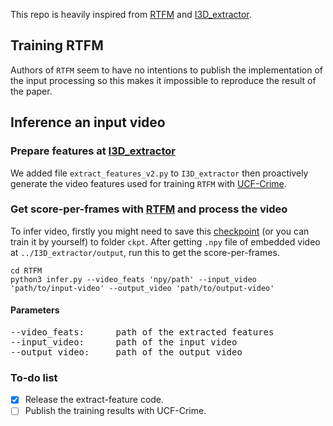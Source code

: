 This repo is heavily inspired from [RTFM](https://github.com/tianyu0207/RTFM) and [I3D_extractor](https://github.com/GowthamGottimukkala/I3D_Feature_Extraction_resnet). 
## Training RTFM 
Authors of `RTFM` seem to have no intentions to publish the implementation of the input processing so this makes it impossible to reproduce the result of the paper.

## Inference an input video 

### Prepare features at [I3D_extractor](./I3D_extractor/)
We added file `extract_features_v2.py` to `I3D_extractor` then proactively generate the video features used for training `RTFM` with [UCF-Crime](https://www.crcv.ucf.edu/research/real-world-anomaly-detection-in-surveillance-videos/).

### Get score-per-frames with [RTFM](./RTFM) and process the video
To infer video, firstly you might need to save this [checkpoint](https://drive.google.com/file/d/1ocvSevEtlXdajpILMQp5ub9954E3AE7B/view?usp=share_link) (or you can train it by yourself) to folder `ckpt`.
After getting `.npy` file of embedded video at `../I3D_extractor/output`, run this to get the score-per-frames.
```shell
cd RTFM
python3 infer.py --video_feats 'npy/path' --input_video 'path/to/input-video' --output_video 'path/to/output-video'
```
#### Parameters
<pre>
--video_feats:      path of the extracted features
--input_video:      path of the input video
--output_video:     path of the output video
</pre>


### To-do list
- [x] Release the extract-feature code.
- [ ] Publish the training results with UCF-Crime.
